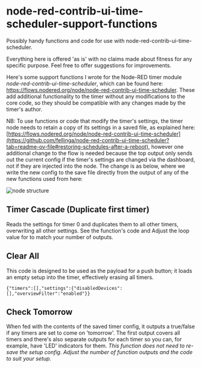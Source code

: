 # node-red-contrib-ui-time-scheduler-support-functions
Possibly handy functions and code for use with node-red-contrib-ui-time-scheduler.

Everything here is offered 'as is' with no claims made about fitness for any specific purpose. Feel free to offer suggestions for improvements.

Here's some support functions I wrote for the Node-RED timer module *node-red-contrib-ui-time-scheduler*, which can be found here: https://flows.nodered.org/node/node-red-contrib-ui-time-scheduler. These add additional functionality to the timer without any modifications to the core code, so they should be compatible with any changes made by the timer's author.

NB: To use functions or code that modify the timer's settings, the timer node needs to retain a copy of its settings in a saved file, as explained here: [https://flows.nodered.org/node/node-red-contrib-ui-time-scheduler](https://github.com/fellinga/node-red-contrib-ui-time-scheduler?tab=readme-ov-file#restoring-schedules-after-a-reboot), however one additional change to the flow is needed because the top output only sends out the current config if the timer's settings are changed via the dashboard, not if they are injected into the node. The change is as below, where we write the new config to the save file directly from the output of any of the new functions used from here:

![node structure](https://github.com/linker3000/node-red-contrib-ui-time-scheduler-support-functions-/assets/19429471/c21a7b90-1388-4333-bf2d-7babd3673cc1)

## Timer Cascade (Duplicate first timer)
Reads the settings for timer 0 and duplicates them to all other timers, overwriting all other settings. See the function's code and Adjust the loop value for 
to match your number of outputs.

## Clear All

This code is designed to be used as the payload for a push button; it loads an empty setup into the timer, effectively erasing all timers.

``{"timers":[],"settings":{"disabledDevices":[],"overviewFilter":"enabled"}}``

## Check Tomorrow

When fed with the contents of the saved timer config, it outputs a true/false if any timers are set to come on 'tomorrow'. The first output covers all timers and there's also separate outputs for each timer so you can, for example, have 'LED' indicators for them. *This function does not need to re-save the setup config. Adjust the number of function outputs and the code to suit your setup.* 


